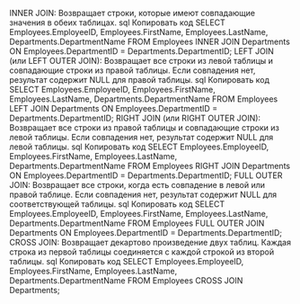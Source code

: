 INNER JOIN: Возвращает строки, которые имеют совпадающие значения в обеих таблицах.
sql
Копировать код
SELECT 
    Employees.EmployeeID,
    Employees.FirstName,
    Employees.LastName,
    Departments.DepartmentName
FROM
    Employees
INNER JOIN 
    Departments ON Employees.DepartmentID = Departments.DepartmentID;
LEFT JOIN (или LEFT OUTER JOIN): Возвращает все строки из левой таблицы и совпадающие строки из правой таблицы. Если совпадения нет, результат содержит NULL для правой таблицы.
sql
Копировать код
SELECT 
    Employees.EmployeeID,
    Employees.FirstName,
    Employees.LastName,
    Departments.DepartmentName
FROM
    Employees
LEFT JOIN 
    Departments ON Employees.DepartmentID = Departments.DepartmentID;
RIGHT JOIN (или RIGHT OUTER JOIN): Возвращает все строки из правой таблицы и совпадающие строки из левой таблицы. Если совпадения нет, результат содержит NULL для левой таблицы.
sql
Копировать код
SELECT 
    Employees.EmployeeID,
    Employees.FirstName,
    Employees.LastName,
    Departments.DepartmentName
FROM
    Employees
RIGHT JOIN 
    Departments ON Employees.DepartmentID = Departments.DepartmentID;
FULL OUTER JOIN: Возвращает все строки, когда есть совпадение в левой или правой таблице. Если совпадения нет, результат содержит NULL для соответствующей таблицы.
sql
Копировать код
SELECT 
    Employees.EmployeeID,
    Employees.FirstName,
    Employees.LastName,
    Departments.DepartmentName
FROM
    Employees
FULL OUTER JOIN 
    Departments ON Employees.DepartmentID = Departments.DepartmentID;
CROSS JOIN: Возвращает декартово произведение двух таблиц. Каждая строка из первой таблицы соединяется с каждой строкой из второй таблицы.
sql
Копировать код
SELECT 
    Employees.EmployeeID,
    Employees.FirstName,
    Employees.LastName,
    Departments.DepartmentName
FROM
    Employees
CROSS JOIN 
    Departments;